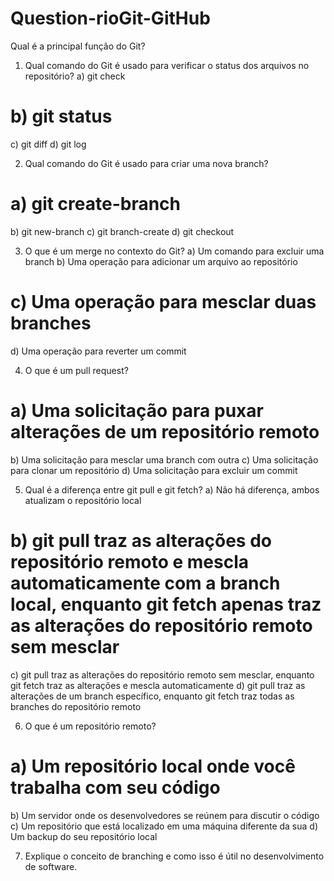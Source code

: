 # Question-rioGit-GitHub
Qual é a principal função do Git?

1. Qual comando do Git é usado para verificar o status dos arquivos no repositório?
a) git check
# b) git status
c) git diff
d) git log

2. Qual comando do Git é usado para criar uma nova branch?
# a) git create-branch
b) git new-branch
c) git branch-create
d) git checkout

3. O que é um merge no contexto do Git?
a) Um comando para excluir uma branch
b) Uma operação para adicionar um arquivo ao repositório
# c) Uma operação para mesclar duas branches
d) Uma operação para reverter um commit

4. O que é um pull request?
# a) Uma solicitação para puxar alterações de um repositório remoto
b) Uma solicitação para mesclar uma branch com outra
c) Uma solicitação para clonar um repositório
d) Uma solicitação para excluir um commit

5. Qual é a diferença entre git pull e git fetch?
a) Não há diferença, ambos atualizam o repositório local
# b) git pull traz as alterações do repositório remoto e mescla automaticamente com a branch local, enquanto git fetch apenas traz as alterações do repositório remoto sem mesclar
c) git pull traz as alterações do repositório remoto sem mesclar, enquanto git fetch traz as alterações e mescla automaticamente
d) git pull traz as alterações de um branch específico, enquanto git fetch traz todas as branches do repositório remoto

6. O que é um repositório remoto?
# a) Um repositório local onde você trabalha com seu código
b) Um servidor onde os desenvolvedores se reúnem para discutir o código
c) Um repositório que está localizado em uma máquina diferente da sua
d) Um backup do seu repositório local

7. Explique o conceito de branching e como isso é útil no desenvolvimento de software.
